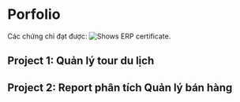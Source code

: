# Porfolio
Các chứng chỉ đạt được:
<picture>
  <img alt="Shows ERP certificate." src="[ERP](https://drive.google.com/file/d/1n8tKDtgATyJy-a5174nvl21iAP_d3I7m/view?usp=drive_link)">
</picture>
## Project 1: Quản lý tour du lịch


## Project 2: Report phân tích Quản lý bán hàng

